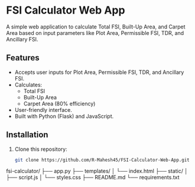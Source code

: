 # FSI Calculator Web App

A simple web application to calculate Total FSI, Built-Up Area, and Carpet Area based on input parameters like Plot Area, Permissible FSI, TDR, and Ancillary FSI.

## Features
- Accepts user inputs for Plot Area, Permissible FSI, TDR, and Ancillary FSI.
- Calculates:
  - Total FSI
  - Built-Up Area
  - Carpet Area (80% efficiency)
- User-friendly interface.
- Built with Python (Flask) and JavaScript.

## Installation

1. Clone this repository:
   ```bash
   git clone https://github.com/R-Mahesh45/FSI-Calculator-Web-App.git

fsi-calculator/
├── app.py
├── templates/
│   └── index.html
├── static/
│   ├── script.js
│   └── styles.css
├── README.md
└── requirements.txt
